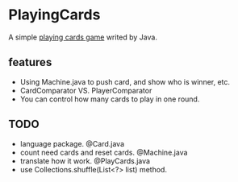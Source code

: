 # PlayingCards
A simple [playing cards game](https://en.wikipedia.org/wiki/Playing_card) writed by Java.

## features
* Using Machine.java to push card, and show who is winner, etc.
* CardComparator VS. PlayerComparator
* You can control how many cards to play in one round.


## TODO
* language package. @Card.java
* count need cards and reset cards. @Machine.java
* translate how it work. @PlayCards.java
* use Collections.shuffle(List<?> list) method.

